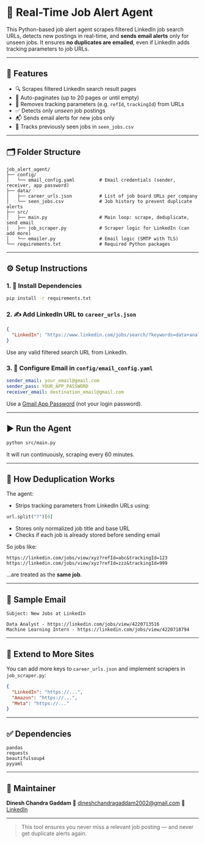 # 📱 Real-Time Job Alert Agent

This Python-based job alert agent scrapes filtered LinkedIn job search URLs, detects new postings in real-time, and **sends email alerts** only for unseen jobs.
It ensures **no duplicates are emailed**, even if LinkedIn adds tracking parameters to job URLs.

---

## 🚀 Features

* 🔍 Scrapes filtered LinkedIn search result pages
* 🔁 Auto-paginates (up to 20 pages or until empty)
* 🧠 Removes tracking parameters (e.g. `refId`, `trackingId`) from URLs
* ✅ Detects only *unseen* job postings
* 📬 Sends email alerts for new jobs only
* 📁 Tracks previously seen jobs in `seen_jobs.csv`

---

## 🗂️ Folder Structure

```
job_alert_agent/
├── config/
│   └── email_config.yaml         # Email credentials (sender, receiver, app password)
├── data/
│   ├── career_urls.json          # List of job board URLs per company
│   └── seen_jobs.csv             # Job history to prevent duplicate alerts
├── src/
│   ├── main.py                   # Main loop: scrape, deduplicate, send email
│   ├── job_scraper.py            # Scraper logic for LinkedIn (can add more)
│   └── emailer.py                # Email logic (SMTP with TLS)
└── requirements.txt              # Required Python packages
```

---

## ⚙️ Setup Instructions

### 1. 📅 Install Dependencies

```bash
pip install -r requirements.txt
```

### 2. ✍️ Add LinkedIn URL to `career_urls.json`

```json
{
  "LinkedIn": "https://www.linkedin.com/jobs/search/?keywords=data+analyst&location=United+States"
}
```

Use any valid filtered search URL from LinkedIn.

### 3. 📧 Configure Email in `config/email_config.yaml`

```yaml
sender_email: your_email@gmail.com
sender_pass: YOUR_APP_PASSWORD
receiver_email: destination_email@gmail.com
```

Use a [Gmail App Password](https://support.google.com/accounts/answer/185833) (not your login password).

---

## ▶️ Run the Agent

```bash
python src/main.py
```

It will run continuously, scraping every 60 minutes.

---

## 📧 How Deduplication Works

The agent:

* Strips tracking parameters from LinkedIn URLs using:

```python
url.split("?")[0]
```

* Stores only normalized job title and base URL
* Checks if each job is already stored before sending email

So jobs like:

```
https://linkedin.com/jobs/view/xyz?refId=abc&trackingId=123
https://linkedin.com/jobs/view/xyz?refId=zzz&trackingId=999
```

…are treated as the **same job**.

---

## 📧 Sample Email

```
Subject: New Jobs at LinkedIn

Data Analyst - https://linkedin.com/jobs/view/4220713516
Machine Learning Intern - https://linkedin.com/jobs/view/4220718794
```

---

## 🔁 Extend to More Sites

You can add more keys to `career_urls.json` and implement scrapers in `job_scraper.py`:

```json
{
  "LinkedIn": "https://...",
  "Amazon": "https://...",
  "Meta": "https://..."
}
```

---

## ✅ Dependencies

```
pandas
requests
beautifulsoup4
pyyaml
```

---

## 🤛 Maintainer

**Dinesh Chandra Gaddam**
📧 [dineshchandragaddam2002@gmail.com](mailto:dineshchandragaddam2002@gmail.com)
🔗 [LinkedIn](https://www.linkedin.com/in/dineshchandra-gaddam)

---

> This tool ensures you never miss a relevant job posting — and never get duplicate alerts again.
